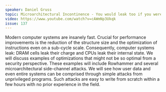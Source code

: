 ```yaml
---
speaker: Daniel Gruss
topic: Microarchitectural Incontinence - You would leak too if you were so fast!
video: https://www.youtube.com/watch?v=cAWmNp3Ukqk
issue: 137
---
```


Modern computer systems are insanely fast. Crucial for performance improvements is the reduction of the structure size and the optimization of instructions even on a sub-cycle scale. Consequently, computer systems leak: DRAM cells leak their charge and CPUs leak their internal state. We will discuss examples of optimizations that might not be so optimal from a security perspective. These examples will include Rowhammer and several microarchitectural side-channel attacks. We will see how user data and even entire systems can be comprised through simple attacks from unprivileged programs. Such attacks are easy to write from scratch within a few hours with no prior experience in the field.

